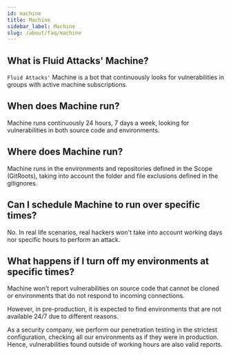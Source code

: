 ```yaml
---
id: machine
title: Machine
sidebar_label: Machine
slug: /about/faq/machine
---
```


## What is Fluid Attacks' Machine?

`Fluid Attacks'` Machine is a bot
that continuously looks for vulnerabilities
in groups with active machine subscriptions.

## When does Machine run?

Machine runs continuously 24 hours,
7 days a week,
looking for vulnerabilities
in both source code and environments.

## Where does Machine run?

Machine runs in the environments
and repositories
defined in the Scope (GitRoots),
taking into account
the folder and file exclusions
defined in the gitignores.

## Can I schedule Machine to run over specific times?

No.
In real life scenarios,
real hackers won't take into account working days
nor specific hours
to perform an attack.

## What happens if I turn off my environments at specific times?

Machine won't report vulnerabilities on source code
that cannot be cloned
or environments that do not respond
to incoming connections.

However,
in pre-production,
it is expected to find environments
that are not available 24/7
due to different reasons.

As a security company,
we perform our penetration testing
in the strictest configuration,
checking all our environments
as if they were in production.
Hence,
vulnerabilities found
outside of working hours
are also valid reports.
